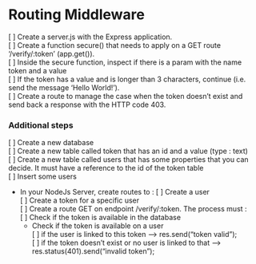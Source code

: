 # Routing Middleware

[ ] Create a server.js with the Express application.
<br>
[ ] Create a function secure() that needs to apply on a GET route ‘/verify/:token’ (app.get()).
<br>
[ ] Inside the secure function, inspect if there is a param with the name token and a value
<br>
[ ] If the token has a value and is longer than 3 characters, continue (i.e. send the message ‘Hello World!’).
<br>
[ ] Create a route to manage the case when the token doesn’t exist and send back a response with the HTTP code 403.

### Additional steps

[ ] Create a new database
<br>
[ ] Create a new table called token that has an id and a value (type : text)
<br>
[ ] Create a new table called users that has some properties that you can decide. It must have a reference to the id of the token table
<br>
[ ] Insert some users

- In your NodeJs Server, create routes to :
  [ ] Create a user
  <br>
  [ ] Create a token for a specific user
  <br>
  [ ] Create a route GET on endpoint /verify/:token. The process must :
  <br>
  [ ] Check if the token is available in the database
  <br>
  - Check if the token is available on a user
    <br>
    [ ] if the user is linked to this token –> res.send(“token valid”);
    <br>
    [ ] if the token doesn’t exist or no user is linked to that –> res.status(401).send(“invalid token”);

